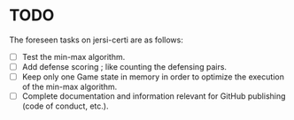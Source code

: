 # TODO
The foreseen tasks on jersi-certi are as follows:

- [ ] Test the min-max algorithm.
- [ ] Add defense scoring ; like counting the defensing pairs.
- [ ] Keep only one Game state in memory in order to optimize the execution of the min-max algorithm. 
- [ ] Complete documentation and information relevant for GitHub publishing (code of conduct, etc.).